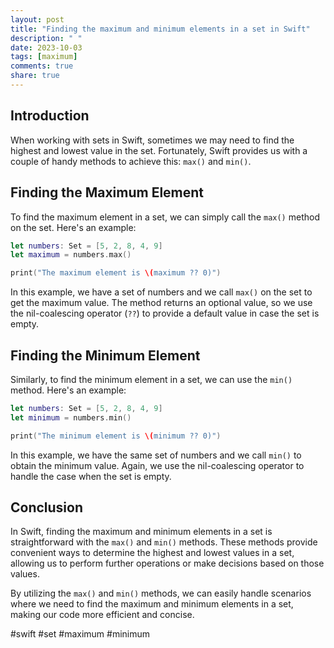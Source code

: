 ```yaml
---
layout: post
title: "Finding the maximum and minimum elements in a set in Swift"
description: " "
date: 2023-10-03
tags: [maximum]
comments: true
share: true
---
```


## Introduction

When working with sets in Swift, sometimes we may need to find the highest and lowest value in the set. Fortunately, Swift provides us with a couple of handy methods to achieve this: `max()` and `min()`.

## Finding the Maximum Element

To find the maximum element in a set, we can simply call the `max()` method on the set. Here's an example:

```swift
let numbers: Set = [5, 2, 8, 4, 9]
let maximum = numbers.max()

print("The maximum element is \(maximum ?? 0)")
```

In this example, we have a set of numbers and we call `max()` on the set to get the maximum value. The method returns an optional value, so we use the nil-coalescing operator (`??`) to provide a default value in case the set is empty.

## Finding the Minimum Element

Similarly, to find the minimum element in a set, we can use the `min()` method. Here's an example:

```swift
let numbers: Set = [5, 2, 8, 4, 9]
let minimum = numbers.min()

print("The minimum element is \(minimum ?? 0)")
```

In this example, we have the same set of numbers and we call `min()` to obtain the minimum value. Again, we use the nil-coalescing operator to handle the case when the set is empty.

## Conclusion

In Swift, finding the maximum and minimum elements in a set is straightforward with the `max()` and `min()` methods. These methods provide convenient ways to determine the highest and lowest values in a set, allowing us to perform further operations or make decisions based on those values.

By utilizing the `max()` and `min()` methods, we can easily handle scenarios where we need to find the maximum and minimum elements in a set, making our code more efficient and concise.

#swift #set #maximum #minimum